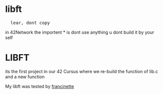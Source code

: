 # libft

<pre>
  lear, dont copy
</pre>
in 42Network the importent * is dont use anything u dont build it by your self

# LIBFT
its the first project in our 42 Cursus where we re-build the function of lib.c and a new function

My libft was tested by <a href="https://github.com/xicodomingues/francinette" > francinette </a>
